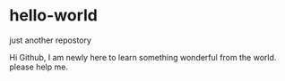 # hello-world
just another repostory

Hi Github,
I am newly here to learn something wonderful from the world.
please help me.
